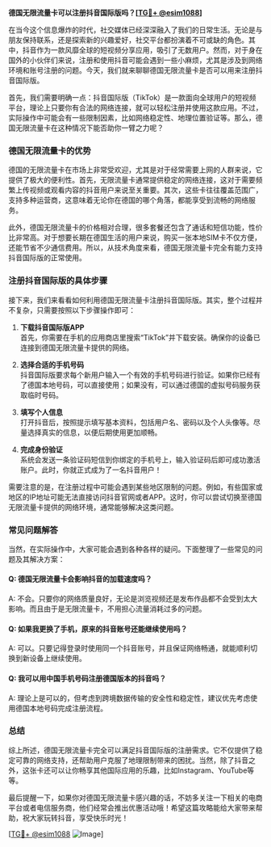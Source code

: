**德国无限流量卡可以注册抖音国际版吗？[[TG💪+ @esim1088](https://t.me/s/esim1088)]**

在当今这个信息爆炸的时代，社交媒体已经深深融入了我们的日常生活。无论是与朋友保持联系，还是探索新的兴趣爱好，社交平台都扮演着不可或缺的角色。其中，抖音作为一款风靡全球的短视频分享应用，吸引了无数用户。然而，对于身在国外的小伙伴们来说，注册和使用抖音可能会遇到一些小麻烦，尤其是涉及到网络环境和账号注册的问题。今天，我们就来聊聊德国无限流量卡是否可以用来注册抖音国际版。

首先，我们需要明确一点：抖音国际版（TikTok）是一款面向全球用户的短视频平台，理论上只要你有合法的网络连接，就可以轻松注册并使用这款应用。不过，实际操作中可能会有一些限制因素，比如网络稳定性、地理位置验证等。那么，德国无限流量卡在这种情况下能否助你一臂之力呢？

### 德国无限流量卡的优势

德国的无限流量卡在市场上非常受欢迎，尤其是对于经常需要上网的人群来说，它提供了极大的便利性。首先，无限流量卡通常提供稳定的网络连接，这对于需要频繁上传视频或观看内容的抖音用户来说至关重要。其次，这些卡往往覆盖范围广，支持多种运营商，这意味着无论你在德国的哪个角落，都能享受到流畅的网络服务。

此外，德国无限流量卡的价格相对合理，很多套餐还包含了通话和短信功能，性价比非常高。对于想要长期在德国生活的用户来说，购买一张本地SIM卡不仅方便，还能节省不少通信费用。所以，从技术角度来看，德国无限流量卡完全有能力支持抖音国际版的正常使用。

### 注册抖音国际版的具体步骤

接下来，我们来看看如何利用德国无限流量卡注册抖音国际版。其实，整个过程并不复杂，只需要按照以下步骤操作即可：

1. **下载抖音国际版APP**  
   首先，你需要在手机的应用商店里搜索“TikTok”并下载安装。确保你的设备已连接到德国无限流量卡提供的网络。

2. **选择合适的手机号码**  
   抖音国际版要求每个新用户输入一个有效的手机号码进行验证。如果你已经有了德国本地号码，可以直接使用；如果没有，可以通过德国的虚拟号码服务获取临时号码。

3. **填写个人信息**  
   打开抖音后，按照提示填写基本资料，包括用户名、密码以及个人头像等。尽量选择真实的信息，以便后期使用更加顺畅。

4. **完成身份验证**  
   系统会发送一条验证码短信到你绑定的手机号上，输入验证码后即可成功激活账户。此时，你就正式成为了一名抖音用户！

需要注意的是，在注册过程中可能会遇到某些地区限制的问题。例如，有些国家或地区的IP地址可能无法直接访问抖音官网或者APP。这时，你可以尝试切换至德国无限流量卡提供的网络环境，通常能够解决这类问题。

### 常见问题解答

当然，在实际操作中，大家可能会遇到各种各样的疑问。下面整理了一些常见的问题及其解决方案：

#### Q: 德国无限流量卡会影响抖音的加载速度吗？
A: 不会。只要你的网络质量良好，无论是浏览视频还是发布作品都不会受到太大影响。而且由于是无限流量卡，不用担心流量消耗过多的问题。

#### Q: 如果我更换了手机，原来的抖音账号还能继续使用吗？
A: 可以。只要记得登录时使用同一个抖音账号，并且保证网络畅通，就能顺利切换到新设备上继续使用。

#### Q: 我可以用中国手机号码注册德国版本的抖音吗？
A: 理论上是可以的，但考虑到跨境数据传输的安全性和稳定性，建议优先考虑使用德国本地号码完成注册流程。

### 总结

综上所述，德国无限流量卡完全可以满足抖音国际版的注册需求。它不仅提供了稳定可靠的网络支持，还帮助用户克服了地理限制带来的困扰。当然，除了抖音之外，这张卡还可以让你畅享其他国际应用的乐趣，比如Instagram、YouTube等等。

最后提醒一下，如果你对德国无限流量卡感兴趣的话，不妨多关注一下相关的电商平台或者电信服务商，他们经常会推出优惠活动哦！希望这篇攻略能给大家带来帮助，祝大家玩转抖音，享受快乐时光！

[[TG💪+ @esim1088](https://t.me/s/esim1088) ![Image](https://i.postimg.cc/4NQfJmqS/Snipaste-2025-05-13-00-14-12.png)]